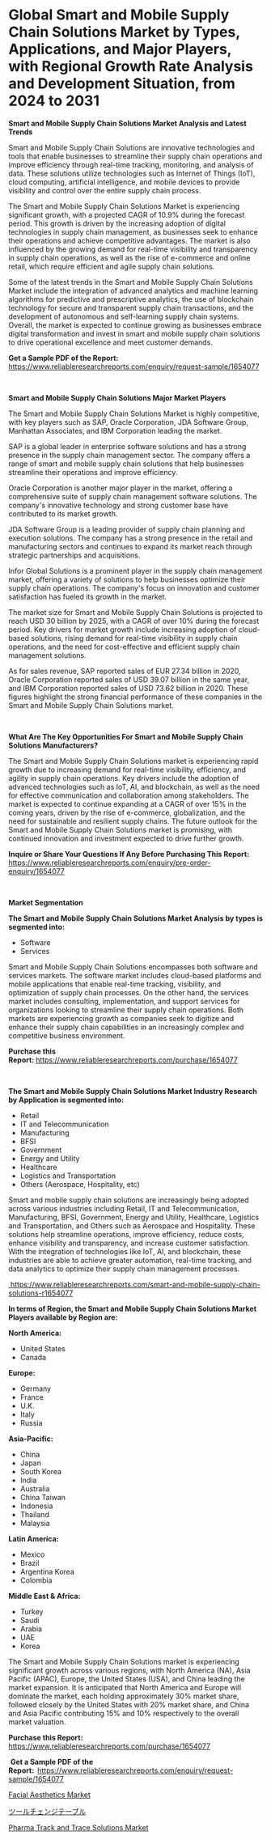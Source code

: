 <p><h1>Global Smart and Mobile Supply Chain Solutions Market by Types, Applications, and Major Players, with Regional Growth Rate Analysis and Development Situation, from 2024 to 2031</h1></p><p><strong>Smart and Mobile Supply Chain Solutions Market Analysis and Latest Trends</strong></p>
<p><p>Smart and Mobile Supply Chain Solutions are innovative technologies and tools that enable businesses to streamline their supply chain operations and improve efficiency through real-time tracking, monitoring, and analysis of data. These solutions utilize technologies such as Internet of Things (IoT), cloud computing, artificial intelligence, and mobile devices to provide visibility and control over the entire supply chain process.</p><p>The Smart and Mobile Supply Chain Solutions Market is experiencing significant growth, with a projected CAGR of 10.9% during the forecast period. This growth is driven by the increasing adoption of digital technologies in supply chain management, as businesses seek to enhance their operations and achieve competitive advantages. The market is also influenced by the growing demand for real-time visibility and transparency in supply chain operations, as well as the rise of e-commerce and online retail, which require efficient and agile supply chain solutions.</p><p>Some of the latest trends in the Smart and Mobile Supply Chain Solutions Market include the integration of advanced analytics and machine learning algorithms for predictive and prescriptive analytics, the use of blockchain technology for secure and transparent supply chain transactions, and the development of autonomous and self-learning supply chain systems. Overall, the market is expected to continue growing as businesses embrace digital transformation and invest in smart and mobile supply chain solutions to drive operational excellence and meet customer demands.</p></p>
<p><strong>Get a Sample PDF of the Report:&nbsp;</strong> <a href="https://www.reliableresearchreports.com/enquiry/request-sample/1654077">https://www.reliableresearchreports.com/enquiry/request-sample/1654077</a></p>
<p>&nbsp;</p>
<p><strong>Smart and Mobile Supply Chain Solutions Major Market Players</strong></p>
<p><p>The Smart and Mobile Supply Chain Solutions Market is highly competitive, with key players such as SAP, Oracle Corporation, JDA Software Group, Manhattan Associates, and IBM Corporation leading the market. </p><p>SAP is a global leader in enterprise software solutions and has a strong presence in the supply chain management sector. The company offers a range of smart and mobile supply chain solutions that help businesses streamline their operations and improve efficiency.</p><p>Oracle Corporation is another major player in the market, offering a comprehensive suite of supply chain management software solutions. The company's innovative technology and strong customer base have contributed to its market growth.</p><p>JDA Software Group is a leading provider of supply chain planning and execution solutions. The company has a strong presence in the retail and manufacturing sectors and continues to expand its market reach through strategic partnerships and acquisitions.</p><p>Infor Global Solutions is a prominent player in the supply chain management market, offering a variety of solutions to help businesses optimize their supply chain operations. The company's focus on innovation and customer satisfaction has fueled its growth in the market.</p><p>The market size for Smart and Mobile Supply Chain Solutions is projected to reach USD 30 billion by 2025, with a CAGR of over 10% during the forecast period. Key drivers for market growth include increasing adoption of cloud-based solutions, rising demand for real-time visibility in supply chain operations, and the need for cost-effective and efficient supply chain management solutions.</p><p>As for sales revenue, SAP reported sales of EUR 27.34 billion in 2020, Oracle Corporation reported sales of USD 39.07 billion in the same year, and IBM Corporation reported sales of USD 73.62 billion in 2020. These figures highlight the strong financial performance of these companies in the Smart and Mobile Supply Chain Solutions market.</p></p>
<p>&nbsp;</p>
<p><strong>What Are The Key Opportunities For Smart and Mobile Supply Chain Solutions Manufacturers?</strong></p>
<p><p>The Smart and Mobile Supply Chain Solutions market is experiencing rapid growth due to increasing demand for real-time visibility, efficiency, and agility in supply chain operations. Key drivers include the adoption of advanced technologies such as IoT, AI, and blockchain, as well as the need for effective communication and collaboration among stakeholders. The market is expected to continue expanding at a CAGR of over 15% in the coming years, driven by the rise of e-commerce, globalization, and the need for sustainable and resilient supply chains. The future outlook for the Smart and Mobile Supply Chain Solutions market is promising, with continued innovation and investment expected to drive further growth.</p></p>
<p><strong>Inquire or Share Your Questions If Any Before Purchasing This Report:</strong> <a href="https://www.reliableresearchreports.com/enquiry/pre-order-enquiry/1654077">https://www.reliableresearchreports.com/enquiry/pre-order-enquiry/1654077</a></p>
<p>&nbsp;</p>
<p><strong>Market Segmentation</strong></p>
<p><strong>The Smart and Mobile Supply Chain Solutions Market Analysis by types is segmented into:</strong></p>
<p><ul><li>Software</li><li>Services</li></ul></p>
<p><p>Smart and Mobile Supply Chain Solutions encompasses both software and services markets. The software market includes cloud-based platforms and mobile applications that enable real-time tracking, visibility, and optimization of supply chain processes. On the other hand, the services market includes consulting, implementation, and support services for organizations looking to streamline their supply chain operations. Both markets are experiencing growth as companies seek to digitize and enhance their supply chain capabilities in an increasingly complex and competitive business environment.</p></p>
<p><strong>Purchase this Report:&nbsp;</strong><a href="https://www.reliableresearchreports.com/purchase/1654077">https://www.reliableresearchreports.com/purchase/1654077</a></p>
<p>&nbsp;</p>
<p><strong>The Smart and Mobile Supply Chain Solutions Market Industry Research by Application is segmented into:</strong></p>
<p><ul><li>Retail</li><li>IT and Telecommunication</li><li>Manufacturing</li><li>BFSI</li><li>Government</li><li>Energy and Utility</li><li>Healthcare</li><li>Logistics and Transportation</li><li>Others (Aerospace, Hospitality, etc)</li></ul></p>
<p><p>Smart and mobile supply chain solutions are increasingly being adopted across various industries including Retail, IT and Telecommunication, Manufacturing, BFSI, Government, Energy and Utility, Healthcare, Logistics and Transportation, and Others such as Aerospace and Hospitality. These solutions help streamline operations, improve efficiency, reduce costs, enhance visibility and transparency, and increase customer satisfaction. With the integration of technologies like IoT, AI, and blockchain, these industries are able to achieve greater automation, real-time tracking, and data analytics to optimize their supply chain management processes.</p></p>
<p><a href="https://www.reliableresearchreports.com/smart-and-mobile-supply-chain-solutions-r1654077">&nbsp;https://www.reliableresearchreports.com/smart-and-mobile-supply-chain-solutions-r1654077</a></p>
<p><strong>In terms of Region, the Smart and Mobile Supply Chain Solutions Market Players available by Region are:</strong></p>
<p>
    <p> <strong> North America: </strong>
        <ul>
            <li>United States</li>
            <li>Canada</li>
        </ul>
        </p> 
    <p> <strong> Europe: </strong>
        <ul>
            <li>Germany</li>
            <li>France</li>
            <li>U.K.</li>
            <li>Italy</li>
            <li>Russia</li>
        </ul>
        </p> 
    <p> <strong> Asia-Pacific: </strong>
        <ul>
            <li>China</li>
            <li>Japan</li>
            <li>South Korea</li>
            <li>India</li>
            <li>Australia</li>
            <li>China Taiwan</li>
            <li>Indonesia</li>
            <li>Thailand</li>
            <li>Malaysia</li>
        </ul>
        </p> 
    <p> <strong> Latin America: </strong>
        <ul>
            <li>Mexico</li>
            <li>Brazil</li>
            <li>Argentina Korea</li>
            <li>Colombia</li>
        </ul>
        </p> 
    <p> <strong> Middle East & Africa: </strong>
        <ul>
            <li>Turkey</li>
            <li>Saudi</li>
            <li>Arabia</li>
            <li>UAE</li>
            <li>Korea</li>
        </ul>
    </p>
    </p>
<p><p>The Smart and Mobile Supply Chain Solutions market is experiencing significant growth across various regions, with North America (NA), Asia Pacific (APAC), Europe, the United States (USA), and China leading the market expansion. It is anticipated that North America and Europe will dominate the market, each holding approximately 30% market share, followed closely by the United States with 20% market share, and China and Asia Pacific contributing 15% and 10% respectively to the overall market valuation.</p></p>
<p><strong>Purchase this Report: </strong><a href="https://www.reliableresearchreports.com/purchase/1654077">https://www.reliableresearchreports.com/purchase/1654077</a></p>
<p>&nbsp;<strong>Get a Sample PDF of the Report:&nbsp;&nbsp;</strong><a href="https://www.reliableresearchreports.com/enquiry/request-sample/1654077">https://www.reliableresearchreports.com/enquiry/request-sample/1654077</a></p>
<p><strong></strong></p>
<p><p><a href="https://github.com/zmnbyevx75/Market-Research-Report-List-1/blob/main/facial-aesthetics-market.md">Facial Aesthetics Market</a></p><p><a href="https://github.com/RandallRunte2023/Market-Research-Report-List-1/blob/main/8728036171575.md">ツールチェンジテーブル</a></p><p><a href="https://github.com/mooaaztarek/Market-Research-Report-List-1/blob/main/pharma-track-and-trace-solutions-market.md">Pharma Track and Trace Solutions Market</a></p></p>